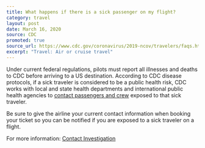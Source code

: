 ```yaml
---
title: What happens if there is a sick passenger on my flight? 
category: travel
layout: post
date: March 16, 2020
source: CDC
promoted: true
source_url: https://www.cdc.gov/coronavirus/2019-ncov/travelers/faqs.html
excerpt: "Travel: Air or cruise travel"
---
```


Under current federal regulations, pilots must report all illnesses and deaths to CDC before arriving to a US destination. According to CDC disease protocols, if a sick traveler is considered to be a public health risk, CDC works with local and state health departments and international public health agencies to <a href="https://www.cdc.gov/quarantine/contact-investigation.html"> contact passengers and crew</a> exposed to that sick traveler.

Be sure to give the airline your current contact information when booking your ticket so you can be notified if you are exposed to a sick traveler on a flight.

For more information: <a href="https://www.cdc.gov/quarantine/contact-investigation.html"> Contact Investigation</a>
